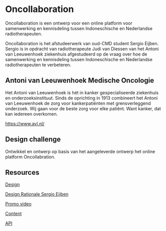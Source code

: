 
# Oncollaboration
Oncollaboration is een ontwerp voor een online platform voor samenwerking en kennisdeling tussen Indoneschische en Nederlandse radiotherapeuten.

Oncollaboration is het afstudeerwerk van oud-CMD student Sergio Eijben. Sergio is in opdracht van radiotherapeute Judi van Diessen van het Antoni van Leeuwenhoek ziekenhuis afgestudeerd op de vraag over hoe de samenwerking en kennisdeling tussen Indoneschische en Nederlandse radiotherapeuten te verbeteren.


## Antoni van Leeuwenhoek Medische Oncologie
Het Antoni van Leeuwenhoek is hét in kanker gespecialiseerde ziekenhuis en onderzoeksinstituut. Sinds de oprichting in 1913 combineert het Antoni van Leeuwenhoek de zorg voor kankerpatiënten met grensverleggend onderzoek. Wij gaan voor de beste zorg voor elke patiënt. Want kanker, dat kan iedereen overkomen.

https://www.avl.nl/


## Design challenge
Ontwikkel en ontwerp op basis van het aangeleverde ontwerp het online platform Oncollabration.

## Resources

<!-- [Backlog](https://github.com/orgs/fdnd-agency/projects/35) -->

[Design](https://www.figma.com/design/PbMAVjDmeSEX5hj85mbNhB/Webinar-RT?m=auto&t=AkmaF32XGHtGSAzK-6)

[Design Rationale Sergio Eijben](https://github.com/fdnd-agency/antoni-van-leeuwenhoek-oncology/blob/b8293576444a304d8d2ee2cb7201a18f54aed069/design/Sergio-Eijben-Design-Rationale.pdf)

[Promo video](https://www.youtube.com/watch?v=T60O_DsR09E)

[Content](https://github.com/fdnd-agency/antoni-van-leeuwenhoek-oncology/tree/main/content)

[API](...)
